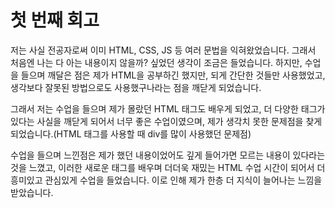 # 첫 번째 회고

저는 사실 전공자로써 이미 HTML, CSS, JS 등 여러 문법을 익혀왔었습니다. 그래서 처음엔 나는 다 아는 내용이지 않을까? 싶었던 생각이 조금은 들었습니다. 하지만, 수업을 들으며 깨달은 점은 제가 HTML을 공부하긴 했지만, 되게 간단한 것들만 사용했었고, 생각보다 잘못된 방법으로도 사용했구나라는 점을 깨닫게 되었습니다.

그래서 저는 수업을 들으며 제가 몰랐던 HTML 태그도 배우게 되었고, 더 다양한 태그가 있다는 사실을 깨닫게 되어서 너무 좋은 수업이였으며, 제가 생각치 못한 문제점을 찾게 되었습니다.(HTML 태그를 사용할 때 div를 많이 사용했던 문제점)

수업을 들으며 느낀점은 제가 했던 내용이었어도 깊게 들어가면 모르는 내용이 있다라는 것을 느꼈고, 이러한 새로운 태그를 배우며 더더욱 재밌는 HTML 수업 시간이 되어서 더 흥미있고 관심있게 수업을 들었습니다. 이로 인해 제가 한층 더 지식이 늘어나는 느낌을 받았습니다.
